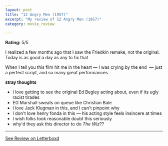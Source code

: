 ```yaml
---
layout: post
title: "12 Angry Men (1957)"
excerpt: "My review of 12 Angry Men (1957)"
category: movie_review

---
```


**Rating:** 5/5

I realized a few months ago that I saw the Friedkin remake, not the original. Today is as good a day as any to fix that

When I tell you this film hit me in the heart — I was crying by the end  — just a perfect script, and so many great performances

<b>stray thoughts</b>
* I love getting to see the original Ed Begley acting about, even if its ugly racist tirades
* EG Marshall sweats on queue like Christian Bale
* I love Jack Klugman in this, and I can't pinpoint why
* I don't love henry fonda in this — his acting style feels insincere at times
* I wish folks took reasonable doubt this seriously
* why'd they ask this director to do <i>The Wiz</i>??

<hr>

[See Review on Letterboxd](https://boxd.it/4A0SjH)
